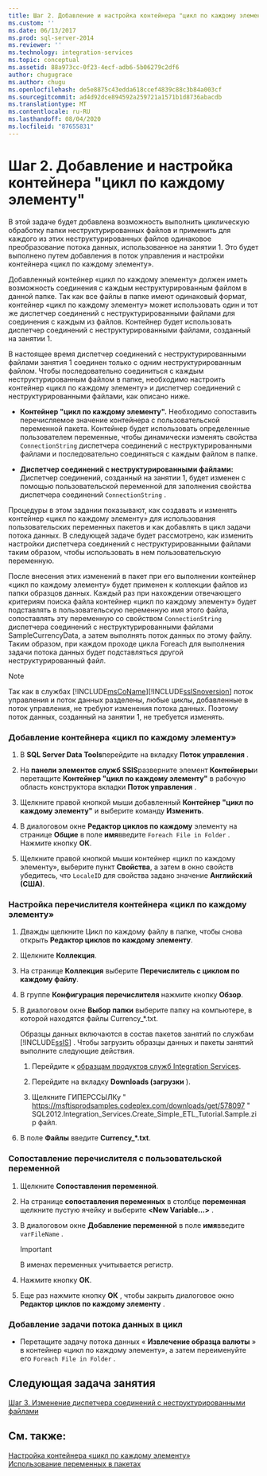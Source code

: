 ```yaml
---
title: Шаг 2. Добавление и настройка контейнера "цикл по каждому элементу" | Документы Майкрософт
ms.custom: ''
ms.date: 06/13/2017
ms.prod: sql-server-2014
ms.reviewer: ''
ms.technology: integration-services
ms.topic: conceptual
ms.assetid: 88a973cc-0f23-4ecf-adb6-5b06279c2df6
author: chugugrace
ms.author: chugu
ms.openlocfilehash: de5e8875c43edda618ccef4839c88c3b84a003cf
ms.sourcegitcommit: ad4d92dce894592a259721a1571b1d8736abacdb
ms.translationtype: MT
ms.contentlocale: ru-RU
ms.lasthandoff: 08/04/2020
ms.locfileid: "87655831"
---
```

# <a name="step-2-adding-and-configuring-the-foreach-loop-container"></a>Шаг 2. Добавление и настройка контейнера "цикл по каждому элементу"
  В этой задаче будет добавлена возможность выполнить циклическую обработку папки неструктурированных файлов и применить для каждого из этих неструктурированных файлов одинаковое преобразование потока данных, использованное на занятии 1. Это будет выполнено путем добавления в поток управления и настройки контейнера «цикл по каждому элементу».  
  
 Добавленный контейнер «цикл по каждому элементу» должен иметь возможность соединения с каждым неструктурированным файлом в данной папке. Так как все файлы в папке имеют одинаковый формат, контейнер «цикл по каждому элементу» может использовать один и тот же диспетчер соединений с неструктурированными файлами для соединения с каждым из файлов. Контейнер будет использовать диспетчер соединений с неструктурированными файлами, созданный на занятии 1.  
  
 В настоящее время диспетчер соединений с неструктурированными файлами занятия 1 соединен только с одним неструктурированным файлом. Чтобы последовательно соединиться с каждым неструктурированным файлом в папке, необходимо настроить контейнер «цикл по каждому элементу» и диспетчер соединений с неструктурированными файлами, как описано ниже.  
  
-   **Контейнер "цикл по каждому элементу".** Необходимо сопоставить перечисляемое значение контейнера с пользовательской переменной пакета. Контейнер будет использовать определенные пользователем переменные, чтобы динамически изменять свойства `ConnectionString` диспетчера соединений с неструктурированными файлами и последовательно соединяться с каждым файлом в папке.  
  
-   **Диспетчер соединений с неструктурированными файлами:** Диспетчер соединений, созданный на занятии 1, будет изменен с помощью пользовательской переменной для заполнения свойства диспетчера соединений `ConnectionString` .  
  
 Процедуры в этом задании показывают, как создавать и изменять контейнер «цикл по каждому элементу» для использования пользовательских переменных пакетов и как добавлять в цикл задачи потока данных. В следующей задаче будет рассмотрено, как изменить настройки диспетчера соединений с неструктурированными файлами таким образом, чтобы использовать в нем пользовательскую переменную.  
  
 После внесения этих изменений в пакет при его выполнении контейнер «цикл по каждому элементу» будет применен к коллекции файлов из папки образцов данных. Каждый раз при нахождении отвечающего критериям поиска файла контейнер «цикл по каждому элементу» будет подставлять в пользовательскую переменную имя этого файла, сопоставлять эту переменную со свойством `ConnectionString` диспетчера соединений с неструктурированными файлами SampleCurrencyData, а затем выполнять поток данных по этому файлу. Таким образом, при каждом проходе цикла Foreach для выполнения задачи потока данных будет подставляться другой неструктурированный файл.  
  
> [!NOTE]  
>  Так как в службах [!INCLUDE[msCoName](../includes/msconame-md.md)][!INCLUDE[ssISnoversion](../includes/ssisnoversion-md.md)] поток управления и поток данных разделены, любые циклы, добавленные в поток управления, не требуют изменения потока данных. Поэтому поток данных, созданный на занятии 1, не требуется изменять.  
  
### <a name="to-add-a-foreach-loop-container"></a>Добавление контейнера «цикл по каждому элементу»  
  
1.  В **SQL Server Data Tools**перейдите на вкладку **Поток управления** .  
  
2.  На **панели элементов служб SSIS**разверните элемент **Контейнеры**и перетащите **Контейнер "цикл по каждому элементу"** в рабочую область конструктора вкладки **Поток управления** .  
  
3.  Щелкните правой кнопкой мыши добавленный **Контейнер "цикл по каждому элементу"** и выберите команду **Изменить**.  
  
4.  В диалоговом окне **Редактор циклов по каждому** элементу на странице **Общие** в поле **имя**введите `Foreach File in Folder` . Нажмите кнопку **ОК**.  
  
5.  Щелкните правой кнопкой мыши контейнер «цикл по каждому элементу», выберите пункт **Свойства**, а затем в окно свойств убедитесь, что `LocaleID` для свойства задано значение **Английский (США)**.  
  
### <a name="to-configure-the-enumerator-for-the-foreach-loop-container"></a>Настройка перечислителя контейнера «цикл по каждому элементу»  
  
1.  Дважды щелкните Цикл по каждому файлу в папке, чтобы снова открыть **Редактор циклов по каждому элементу**.  
  
2.  Щелкните **Коллекция**.  
  
3.  На странице **Коллекция** выберите **Перечислитель с циклом по каждому файлу**.  
  
4.  В группе **Конфигурация перечислителя** нажмите кнопку **Обзор**.  
  
5.  В диалоговом окне **Выбор папки** выберите папку на компьютере, в которой находятся файлы Currency_*.txt.  
  
     Образцы данных включаются в состав пакетов занятий по службам [!INCLUDE[ssIS](../includes/ssis-md.md)] . Чтобы загрузить образцы данных и пакеты занятий выполните следующие действия.  
  
    1.  Перейдите к [образцам продуктов служб Integration Services](https://go.microsoft.com/fwlink/?LinkId=275027).  
  
    2.  Перейдите на вкладку **Downloads (загрузки** ).  
  
    3.  Щелкните ГИПЕРССЫЛКу " https://msftisprodsamples.codeplex.com/downloads/get/578097 " SQL2012.Integration_Services.Create_Simple_ETL_Tutorial.Sample.zip файл.  
  
6.  В поле **Файлы** введите **Currency_\*.txt**.  
  
### <a name="to-map-the-enumerator-to-a-user-defined-variable"></a>Сопоставление перечислителя с пользовательской переменной  
  
1.  Щелкните **Сопоставления переменной**.  
  
2.  На странице **сопоставления переменных** в столбце **переменная** щелкните пустую ячейку и выберите **\<New Variable...>** .  
  
3.  В диалоговом окне **Добавление переменной** в поле **имя**введите `varFileName` .  
  
    > [!IMPORTANT]  
    >  В именах переменных учитывается регистр.  
  
4.  Нажмите кнопку **ОК**.  
  
5.  Еще раз нажмите кнопку **ОК** , чтобы закрыть диалоговое окно **Редактор циклов по каждому элементу** .  
  
### <a name="to-add-the-data-flow-task-to-the-loop"></a>Добавление задачи потока данных в цикл  
  
-   Перетащите задачу потока данных « **Извлечение образца валюты** » в контейнер «цикл по каждому элементу», а затем переименуйте его `Foreach File in Folder` .  
  
## <a name="next-lesson-task"></a>Следующая задача занятия  
 [Шаг 3. Изменение диспетчера соединений с неструктурированными файлами](lesson-2-3-modifying-the-flat-file-connection-manager.md)  
  
## <a name="see-also"></a>См. также:  
 [Настройка контейнера «цикл по каждому элементу»](control-flow/foreach-loop-container.md)   
 [Использование переменных в пакетах](use-variables-in-packages.md)  
  
